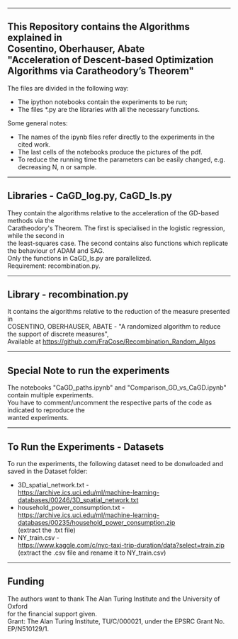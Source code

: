 ---------------------------------------------------
This Repository contains the Algorithms explained in<br />
Cosentino, Oberhauser, Abate<br />
"Acceleration of Descent-based Optimization Algorithms via Caratheodory’s Theorem"<br />
---------------------------------------------------

The files are divided in the following way:<br />
- The ipython notebooks contain the experiments to be run;<br />
- The files *.py are the libraries with all the necessary functions.<br />

Some general notes:<br />
- The names of the ipynb files refer directly to the experiments in the cited work.<br />
- The last cells of the notebooks produce the pictures of the pdf.<br />
- To reduce the running time the parameters can be easily changed, e.g. decreasing N, n or sample.<br />

---------------------------------------------------
Libraries - CaGD_log.py, CaGD_ls.py
---------------------------------------------------
They contain the algorithms relative to the acceleration of the GD-based methods via the<br /> 
Caratheodory's Theorem. The first is specialised in the logistic regression, while the second in<br /> 
the least-squares case. The second contains also functions which replicate the behaviour of ADAM and SAG.<br />
Only the functions in CaGD_ls.py are parallelized.<br />
Requirement: recombination.py.

----------------------------------------------------
Library - recombination.py 
----------------------------------------------------
It contains the algorithms relative to the reduction of the measure presented in <br /> 
COSENTINO, OBERHAUSER, ABATE - "A randomized algorithm to reduce the support of discrete measures",<br /> 
Available at https://github.com/FraCose/Recombination_Random_Algos

----------------------------------------------------
Special Note to run the experiments
----------------------------------------------------
The notebooks "CaGD_paths.ipynb" and "Comparison_GD_vs_CaGD.ipynb" contain multiple experiments.<br />
You have to comment/uncomment the respective parts of the code as indicated to reproduce the <br />
wanted experiments. <br />

---------------------------------------------------
To Run the Experiments - Datasets
---------------------------------------------------
To run the experiments, the following dataset need to be donwloaded and saved in the Dataset folder:<br />
- 3D_spatial_network.txt - <br />
https://archive.ics.uci.edu/ml/machine-learning-databases/00246/3D_spatial_network.txt<br />
- household_power_consumption.txt - <br />
https://archive.ics.uci.edu/ml/machine-learning-databases/00235/household_power_consumption.zip<br />
(extract the .txt file)<br />
- NY_train.csv - <br />
https://www.kaggle.com/c/nyc-taxi-trip-duration/data?select=train.zip<br />
(extract the .csv file and rename it to NY_train.csv)<br />

---------------------------------------------------
Funding
---------------------------------------------------
The authors want to thank The Alan Turing Institute and the University of Oxford<br />
for the financial support given.<br />
Grant: The Alan Turing Institute, TU/C/000021, under the EPSRC Grant No. EP/N510129/1.<br />

